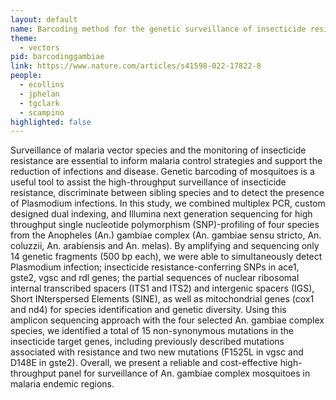 ```yaml
---
layout: default
name: Barcoding method for the genetic surveillance of insecticide resistance and species identification in Anopheles gambiae 
theme: 
  - vectors
pid: barcodinggambiae
link: https://www.nature.com/articles/s41598-022-17822-8
people:
  - ecollins
  - jphelan
  - tgclark
  - scampino
highlighted: false
---
```


Surveillance of malaria vector species and the monitoring of insecticide resistance are essential to inform malaria control strategies and support the reduction of infections and disease. Genetic barcoding of mosquitoes is a useful tool to assist the high-throughput surveillance of insecticide resistance, discriminate between sibling species and to detect the presence of Plasmodium infections. In this study, we combined multiplex PCR, custom designed dual indexing, and Illumina next generation sequencing for high throughput single nucleotide polymorphism (SNP)-profiling of four species from the Anopheles (An.) gambiae complex (An. gambiae sensu stricto, An. coluzzii, An. arabiensis and An. melas). By amplifying and sequencing only 14 genetic fragments (500 bp each), we were able to simultaneously detect Plasmodium infection; insecticide resistance-conferring SNPs in ace1, gste2, vgsc and rdl genes; the partial sequences of nuclear ribosomal internal transcribed spacers (ITS1 and ITS2) and intergenic spacers (IGS), Short INterspersed Elements (SINE), as well as mitochondrial genes (cox1 and nd4) for species identification and genetic diversity. Using this amplicon sequencing approach with the four selected An. gambiae complex species, we identified a total of 15 non-synonymous mutations in the insecticide target genes, including previously described mutations associated with resistance and two new mutations (F1525L in vgsc and D148E in gste2). Overall, we present a reliable and cost-effective high-throughput panel for surveillance of An. gambiae complex mosquitoes in malaria endemic regions.
